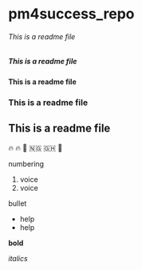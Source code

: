 # pm4success_repo
###### This is a readme file
##### This is a readme file
#### This is a readme file
### This is a readme file
## This is a readme file
🔥 🔥 👮 🇳🇬 🇬🇭 🎄

numbering
1. voice
2. voice

bullet
- help
- help

**bold**

_italics_ 
